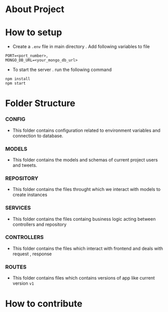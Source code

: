 # About Project

# How to setup

- Create a `.env` file in main directory . Add following variables to file

```
PORT=<port_number>,
MONGO_DB_URL=<your_mongo_db_url>
```

- To start the server . run the following command

```
npm install
npm start
```

# Folder Structure

### CONFIG

- This folder contains configuration related to environment variables and connection to database.

### MODELS

- This folder contains the models and schemas of current project users and tweets.

### REPOSITORY

- This folder contains the files throught which we interact with models to create instances

### SERVICES

- This folder contains the files containg business logic acting between controllers and repository

### CONTROLLERS

- This folder contains the files which interact with frontend and deals with request , response

### ROUTES

- This folder contains files which contains versions of app like current version `v1`

# How to contribute
